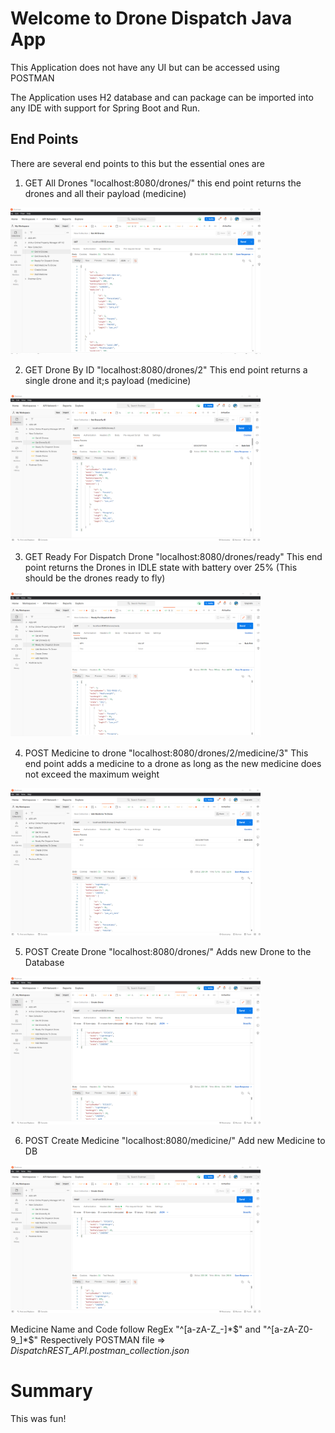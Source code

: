 # Welcome to Drone Dispatch Java App

This Application does not have any UI but can be accessed using POSTMAN

The Application uses H2 database and can package can be imported into any IDE with support for Spring Boot and Run.

## End Points
There are several end points to this but the essential ones are
1. GET All Drones "localhost:8080/drones/" this end point returns the drones and all their payload (medicine)
<img src="https://github.com/BarkaBoss/Drone-Delivery/blob/main/image_ui/get_all_drones.png" width="400" alt="Photo of Getting All Drones"/>

2. GET Drone By ID "localhost:8080/drones/2" 
This end point returns a single drone and it;s payload (medicine)
<img src="https://github.com/BarkaBoss/Drone-Delivery/blob/main/image_ui/get_a_drone.png" width="400" alt="Photo of Getting A Single Drone"/>

3. GET Ready For Dispatch Drone "localhost:8080/drones/ready" 
This end point returns the Drones in IDLE state with battery over 25% (This should be the drones ready to fly)
<img src="https://github.com/BarkaBoss/Drone-Delivery/blob/main/image_ui/get_all_dispatch_drones.png" width="400" alt="Photo of Getting All Drones Ready for Dispatch"/>

4. POST Medicine to drone "localhost:8080/drones/2/medicine/3"
This end point adds a medicine to a drone as long as the new medicine does not exceed the maximum weight
<img src="https://github.com/BarkaBoss/Drone-Delivery/blob/main/image_ui/add_meds_to_drone.png" width="400" alt="Photo of Getting All Drones Ready for Dispatch"/>

5. POST Create Drone "localhost:8080/drones/"
Adds new Drone to the Database
<img src="https://github.com/BarkaBoss/Drone-Delivery/blob/main/image_ui/add_drones.png" width="400" alt="Photo of Getting All Drones Ready for Dispatch"/>

6. POST Create Medicine "localhost:8080/medicine/"
Add new Medicine to DB
<img src="https://github.com/BarkaBoss/Drone-Delivery/blob/main/image_ui/add_drones.png" width="400" alt="Add Medicine to DB"/>


Medicine Name and Code follow RegEx "^[a-zA-Z_-]*$" and "^[a-zA-Z0-9_]*$" Respectively
POSTMAN file => *DispatchREST_API.postman_collection.json*

# Summary
This was fun!